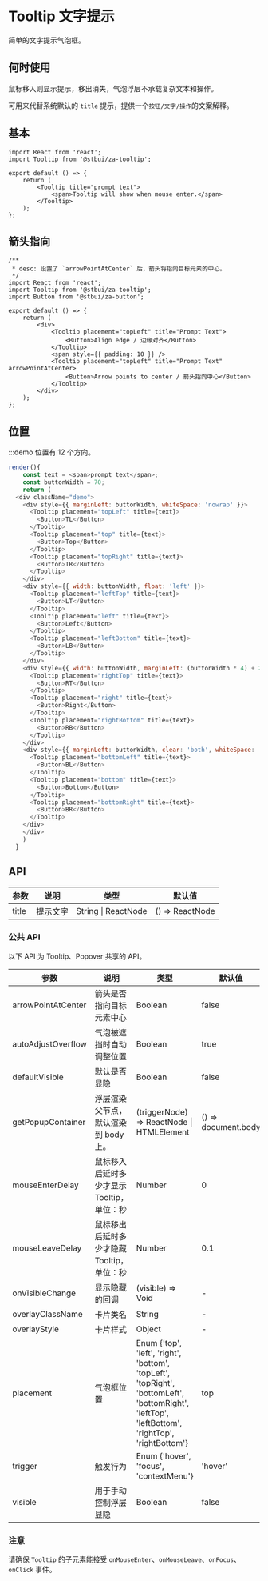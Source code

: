 # Tooltip 文字提示

简单的文字提示气泡框。

## 何时使用

鼠标移入则显示提示，移出消失，气泡浮层不承载复杂文本和操作。

可用来代替系统默认的 `title` 提示，提供一个`按钮/文字/操作`的文案解释。

## 基本

```tsx
import React from 'react';
import Tooltip from '@stbui/za-tooltip';

export default () => {
    return (
        <Tooltip title="prompt text">
            <span>Tooltip will show when mouse enter.</span>
        </Tooltip>
    );
};
```

## 箭头指向

```tsx
/**
 * desc: 设置了 `arrowPointAtCenter` 后，箭头将指向目标元素的中心。
 */
import React from 'react';
import Tooltip from '@stbui/za-tooltip';
import Button from '@stbui/za-button';

export default () => {
    return (
        <div>
            <Tooltip placement="topLeft" title="Prompt Text">
                <Button>Align edge / 边缘对齐</Button>
            </Tooltip>
            <span style={{ padding: 10 }} />
            <Tooltip placement="topLeft" title="Prompt Text" arrowPointAtCenter>
                <Button>Arrow points to center / 箭头指向中心</Button>
            </Tooltip>
        </div>
    );
};
```

## 位置

:::demo 位置有 12 个方向。

```js
render(){
	const text = <span>prompt text</span>;
	const buttonWidth = 70;
	return (
  <div className="demo">
    <div style={{ marginLeft: buttonWidth, whiteSpace: 'nowrap' }}>
      <Tooltip placement="topLeft" title={text}>
        <Button>TL</Button>
      </Tooltip>
      <Tooltip placement="top" title={text}>
        <Button>Top</Button>
      </Tooltip>
      <Tooltip placement="topRight" title={text}>
        <Button>TR</Button>
      </Tooltip>
    </div>
    <div style={{ width: buttonWidth, float: 'left' }}>
      <Tooltip placement="leftTop" title={text}>
        <Button>LT</Button>
      </Tooltip>
      <Tooltip placement="left" title={text}>
        <Button>Left</Button>
      </Tooltip>
      <Tooltip placement="leftBottom" title={text}>
        <Button>LB</Button>
      </Tooltip>
    </div>
    <div style={{ width: buttonWidth, marginLeft: (buttonWidth * 4) + 24 }}>
      <Tooltip placement="rightTop" title={text}>
        <Button>RT</Button>
      </Tooltip>
      <Tooltip placement="right" title={text}>
        <Button>Right</Button>
      </Tooltip>
      <Tooltip placement="rightBottom" title={text}>
        <Button>RB</Button>
      </Tooltip>
    </div>
    <div style={{ marginLeft: buttonWidth, clear: 'both', whiteSpace: 'nowrap' }}>
      <Tooltip placement="bottomLeft" title={text}>
        <Button>BL</Button>
      </Tooltip>
      <Tooltip placement="bottom" title={text}>
        <Button>Bottom</Button>
      </Tooltip>
      <Tooltip placement="bottomRight" title={text}>
        <Button>BR</Button>
      </Tooltip>
    </div>
	</div>
	)
  }
```

## API

| 参数  | 说明     | 类型                | 默认值          |
| ----- | -------- | ------------------- | --------------- |
| title | 提示文字 | String \| ReactNode | () => ReactNode |

### 公共 API

以下 API 为 Tooltip、Popover 共享的 API。

| 参数               | 说明                                       | 类型                                                                                                                                            | 默认值              |
| ------------------ | ------------------------------------------ | ----------------------------------------------------------------------------------------------------------------------------------------------- | ------------------- |
| arrowPointAtCenter | 箭头是否指向目标元素中心                   | Boolean                                                                                                                                         | false               |
| autoAdjustOverflow | 气泡被遮挡时自动调整位置                   | Boolean                                                                                                                                         | true                |
| defaultVisible     | 默认是否显隐                               | Boolean                                                                                                                                         | false               |
| getPopupContainer  | 浮层渲染父节点，默认渲染到 body 上。       | (triggerNode) => ReactNode \| HTMLElement                                                                                                       | () => document.body |
| mouseEnterDelay    | 鼠标移入后延时多少才显示 Tooltip，单位：秒 | Number                                                                                                                                          | 0                   |
| mouseLeaveDelay    | 鼠标移出后延时多少才隐藏 Tooltip，单位：秒 | Number                                                                                                                                          | 0.1                 |
| onVisibleChange    | 显示隐藏的回调                             | (visible) => Void                                                                                                                               | -                   |
| overlayClassName   | 卡片类名                                   | String                                                                                                                                          | -                   |
| overlayStyle       | 卡片样式                                   | Object                                                                                                                                          | -                   |
| placement          | 气泡框位置                                 | Enum {'top', 'left', 'right', 'bottom', 'topLeft', 'topRight', 'bottomLeft', 'bottomRight', 'leftTop', 'leftBottom', 'rightTop', 'rightBottom'} | top                 |
| trigger            | 触发行为                                   | Enum {'hover', 'focus', 'contextMenu'}                                                                                                          | 'hover'             |
| visible            | 用于手动控制浮层显隐                       | Boolean                                                                                                                                         | false               |

### 注意

请确保 `Tooltip` 的子元素能接受 `onMouseEnter`、`onMouseLeave`、`onFocus`、`onClick` 事件。

